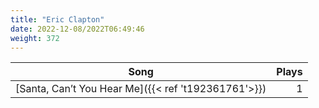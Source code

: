 ```yaml
---
title: "Eric Clapton"
date: 2022-12-08/2022T06:49:46
weight: 372
---
```




 Song | Plays 
----- | -----:
[Santa, Can’t You Hear Me]({{< ref 't192361761'>}}) | 1
